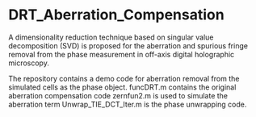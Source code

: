 # DRT_Aberration_Compensation
A dimensionality reduction technique based on singular value decomposition (SVD) is proposed for the aberration and spurious fringe removal from the phase measurement in off-axis digital holographic microscopy.

The repository contains a demo code for aberration removal from the simulated cells as the phase object.
funcDRT.m contains the original aberration compensation code
zernfun2.m is used to simulate the aberration term
Unwrap_TIE_DCT_Iter.m is the phase unwrapping code. 

